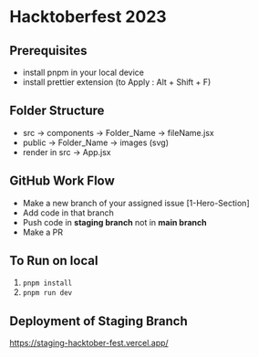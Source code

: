 # Hacktoberfest 2023
## Prerequisites
- install pnpm in your local device
- install prettier extension (to Apply : Alt + Shift + F)

## Folder Structure
- src -> components -> Folder_Name -> fileName.jsx
- public -> Folder_Name -> images (svg)
- render in src -> App.jsx

## GitHub Work Flow
- Make a new branch of your assigned issue [1-Hero-Section]
- Add code in that branch
- Push code in **staging branch** not in **main branch**
- Make a PR


## To Run on local
1. ```pnpm install```
2. ```pnpm run dev```

## Deployment of Staging Branch
https://staging-hacktober-fest.vercel.app/
